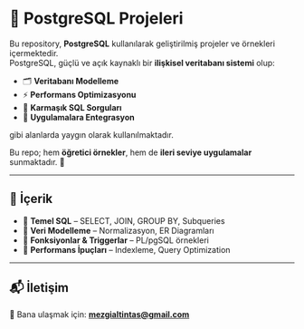 # 🐘 PostgreSQL Projeleri

Bu repository, **PostgreSQL** kullanılarak geliştirilmiş projeler ve örnekleri içermektedir.  
PostgreSQL, güçlü ve açık kaynaklı bir **ilişkisel veritabanı sistemi** olup:  

- 🗂️ **Veritabanı Modelleme**  
- ⚡ **Performans Optimizasyonu**  
- 🧩 **Karmaşık SQL Sorguları**  
- 🔗 **Uygulamalara Entegrasyon**  

gibi alanlarda yaygın olarak kullanılmaktadır.  

Bu repo; hem **öğretici örnekler**, hem de **ileri seviye uygulamalar** sunmaktadır. 🎯  

---

## 📂 İçerik
- 🔹 **Temel SQL** – SELECT, JOIN, GROUP BY, Subqueries  
- 🔹 **Veri Modelleme** – Normalizasyon, ER Diagramları  
- 🔹 **Fonksiyonlar & Triggerlar** – PL/pgSQL örnekleri  
- 🔹 **Performans İpuçları** – Indexleme, Query Optimization  

---

## 📬 İletişim
💌 Bana ulaşmak için: **mezgialtintas@gmail.com**
